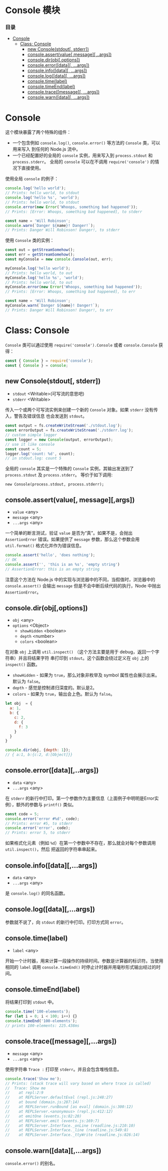 # Console 模块

### 目录

+ [Console](#console)
  + [Class: Console](#classConsole)
    + [new Console(stdout[, stderr])](#newConsole)
    + [console.assert(value[,message][,..args])](#assert)
    + [console.dir(obj[,options])](#dir)
    + [console.error([data][, ...args])](#error)
    + [console.info([data][, ...args])](#info)
    + [console.log([data][, ...args])](#log)
    + [console.time(label)](#time)
    + [console.timeEnd(label)](#timeEnd)
    + [console.trace([message][, ...args])](#trace)
    + [console.warn([data][, ...args])](#warn)

# Console

<a name="console"></a>

这个模块暴露了两个特殊的组件：   

+ 一个包含例如 `console.log()`, `console.error()` 等方法的 `Console` 类，可以用来写入
到任何的 Node.js 流中。
+ 一个已经配置好的全局的 `console` 实例，用来写入到 `process.stdout` 和 `process.stderr`。
全局的 `console` 可以在不调用 `require('console')` 的情况下直接使用。     


使用全局 `console` 的例子：   

```javascript
console.log('hello world');
// Prints: hello world, to stdout
console.log('hello %s', 'world');
// Prints: hello world, to stdout
console.error(new Error('Whoops, something bad happened'));
// Prints: [Error: Whoops, something bad happened], to stderr

const name = 'Will Robinson';
console.warn(`Danger ${name}! Danger!`);
// Prints: Danger Will Robinson! Danger!, to stderr
```   

使用 `Console` 类的实例：   

```javascript
const out = getStreamSomehow();
const err = getStreamSomehow();
const myConsole = new console.Console(out, err);

myConsole.log('hello world');
// Prints: hello world, to out
myConsole.log('hello %s', 'world');
// Prints: hello world, to out
myConsole.error(new Error('Whoops, something bad happened'));
// Prints: [Error: Whoops, something bad happened], to err

const name = 'Will Robinson';
myConsole.warn(`Danger ${name}! Danger!`);
// Prints: Danger Will Robinson! Danger!, to err
```   

# Class: Console

<a name="classConsole"></a>   

`Console` 类可以通过使用 `require('console').Console` 或者 `console.Console` 获得：   

```javascript
const { Console } = require('console');
const { Console } = console;
```   

## new Console(stdout[, stderr])

+ `stdout` &lt;Writable&gt;(可写流的意思吧)
+ `stderr` &lt;Writable&gt;    

传入一个或两个可写流实例来创建一个新的 `Console` 对象。如果 `stderr` 没有传入，警告及错误信息
也会发送到 `stdout`。    

```javascript
const output = fs.createWriteStream('./stdout.log');
const errorOutput = fs.createWriteStream('./stderr.log');
// custom simple logger
const logger = new Console(output, errorOutput);
// use it like console
const count = 5;
logger.log('count: %d', count);
// in stdout.log: count 5
```  

全局的 `console` 其实是一个特殊的 `Console` 实例，其输出发送到了 `process.stdout` 及 `process.stderr`。
等价于如下调用:   

`new Console(process.stdout, process.stderr);`    

## console.assert(value[, message][,args])

+ `value` &lt;any&gt;
+ `message` &lt;any&gt;
+ `...args` &lt;any&gt;   

一个简单的断言测试，验证 `value` 是否为“真”。如果不是，会抛出 `AssertionError` 错误。如果提供了 `message`
参数，那么这个参数会用 `util.format()` 格式化并作为错误信息。   

```javascript
console.assert('hello', 'does nothing');
// OK
console.assert('', 'this is an %s', 'empty string')
// AssertionError: this is an empty string
```    

注意这个方法在 Node.js 中的实现与浏览器中的不同，当假值时，浏览器中的 `console.assert()`
会输出 `message` 但是不会中断后续代码的执行，Node 中抛出 `AssertionError`。   

## console.dir(obj[,options])

<a name="assert"></a>  


+ `obj` &lt;any&gt;
+ `options` &lt;Object&gt;
  - `showHidden` &lt;boolean&gt;
  - `depth` &lt;number&gt;
  - `colors` &lt;boolean&gt;   

在对象 `obj` 上调用 `util.inspect()` （这个方法主要是用于 debug，返回一个字符串）并且将结果字符
串打印到 `stdout`。这个函数会绕过定义在 `obj` 上的 `inspect()` 函数。  

+ `showHidden` - 如果为 `true`，那么对象非枚举及 symbol 属性也会展示出来。默认为 `false`。
+ `depth` - 感觉是控制递归深度的。默认是2。   
+ `colors` - 如果为 `true`，输出会上色。默认为 `false`。   

```javascript
let obj  = {
  a: 1,
  b: {
    c: 2,
    d: {
      f: 3
    }
  }
}

console.dir(obj, {depth: 1});
// { a:1, b:{c:2, d:[Object]}}
```    

## console.error([data][,..args])

+ `data` &lt;any&gt;
+ `...args` &lt;any&gt;   

在 `stderr` 的新行中打印。第一个参数作为主要信息（上面例子中明明是Error实例），额外的参数与 `printf()` 类似。      

```javascript
const code = 5;
console.error('error #%d', code);
// Prints: error #5, to stderr
console.error('error', code);
// Prints: error 5, to stderr
```    

如果格式化元素（例如 `%d`）在第一个参数中不存在，那么就会对每个参数调用 `util.inspect()`，然后
把返回的字符串串起来。    

## console.info([data][,...args])

<a name="info"></a>   

+ `data` &lt;any&gt;
+ `...args` &lt;any&gt;   

是 `console.log()` 的同名函数。   

## console.log([data][,...args])

<a name="log"></a>   

参数就不说了，向 `stdout` 的新行中打印。打印方式同 `error`。   

## console.time(label)

<a name="time"></a>   

+ `label` &lt;any&gt;   

开始一个计时器，用来计算一段操作的持续时间。参数是计算器的标识符。当使用相同的 `label` 调用
`console.timeEnd()` 时停止计时器并用毫秒形式输出经过的时间。   

## console.timeEnd(label)

<a name="timeEnd"></a>   

将结果打印到 `stdout` 中。   

```javascript
console.time('100-elements');
for (let i = 0; i < 100; i++) {}
console.timeEnd('100-elements');
// prints 100-elements: 225.438ms
```   

## console.trace([message][,...args])   

<a name="trace"></a>
+ `message` &lt;any&gt;
+ `...args` &lt;any&gt;   

使用字符串 `Trace :` 打印至 `stderr`。并且会包含堆栈信息。   

```javascript
console.trace('Show me');
// Prints: (stack trace will vary based on where trace is called)
//  Trace: Show me
//    at repl:2:9
//    at REPLServer.defaultEval (repl.js:248:27)
//    at bound (domain.js:287:14)
//    at REPLServer.runBound [as eval] (domain.js:300:12)
//    at REPLServer.<anonymous> (repl.js:412:12)
//    at emitOne (events.js:82:20)
//    at REPLServer.emit (events.js:169:7)
//    at REPLServer.Interface._onLine (readline.js:210:10)
//    at REPLServer.Interface._line (readline.js:549:8)
//    at REPLServer.Interface._ttyWrite (readline.js:826:14)
```   

## console.warn([data][,...args])

`console.error()` 的别名。<a name="warn"></a>
